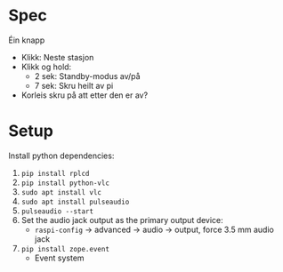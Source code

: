 # Spec
Éin knapp
 - Klikk: Neste stasjon
 - Klikk og hold:
   - 2 sek: Standby-modus av/på
   - 7 sek: Skru heilt av pi
 - Korleis skru på att etter den er av?



# Setup
Install python dependencies:

 1. `pip install rplcd`
 2. `pip install python-vlc`
 3. `sudo apt install vlc`
 4. `sudo apt install pulseaudio`
 5. `pulseaudio --start`
 6. Set the audio jack output as the primary output device:
    - `raspi-config` -> advanced -> audio -> output, force 3.5 mm audio jack
 7. `pip install zope.event`
    - Event system